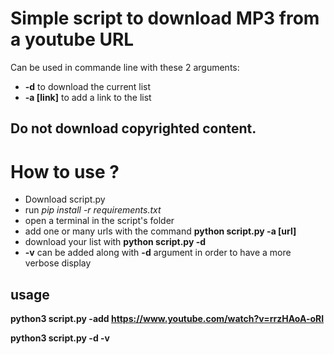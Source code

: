 # Simple script to download MP3 from a youtube URL

Can be used in commande line with these 2 arguments:
- **-d** to download the current list
- **-a [link]** to add a link to the list

## Do not download copyrighted content.

# How to use ?
- Download script.py
- run *pip install -r requirements.txt*
- open a terminal in the script's folder
- add one or many urls with the command **python script.py -a [url]**
- download your list with **python script.py -d**
- **-v** can be added along with **-d** argument in order to have a more verbose display

## **usage**

**python3 script.py -add https://www.youtube.com/watch?v=rrzHAoA-oRI**

**python3 script.py -d -v**
